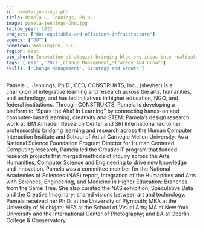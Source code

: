```yaml
---
id: pamela-jennings-phd
title: Pamela L. Jennings, Ph.D.
image: pamela-jennings-phd.jpg
fellow_year: 2022
project: ["dot-equitable-and-efficient-infrastructure"]
agency: ["DOT"]
hometown: Washington, D.C.
region: east
bio_short: Innovation strategist bringing blue sky ideas into realization through change management leadership and effective human and capital resourcing.
tags: ['east','2022',Change_Management,Strategy_And_Growth]
skills: ['Change Management','Strategy and Growth']
---
```


Pamela L. Jennings, Ph.D., CEO, CONSTRUKTS, Inc., (she/her) is a champion of integrative learning and research across the arts, humanities, and technology, and has led initiatives in higher education, NGO, and federal institutions.  Through CONSTRUKTS, Pamela is developing a platform to “Spark the Aha! In Learning” by connecting hands-on and computer-based learning, creativity and STEM. Pamela’s design research work at IBM Almaden Research Center and SRI International led to her professorship bridging learning and research across the Human Computer Interaction Institute and School of Art at Carnegie Mellon University. As a National Science Foundation Program Director for Human Centered Computing research, Pamela led the CreativeIT program that funded research projects that merged methods of inquiry across the Arts, Humanities, Computer Science and Engineering to drive new knowledge and innovation. Pamela was a committee member for the National Academies of Sciences (NAS) report, Integration of the Humanities and Arts with Sciences, Engineering, and Medicine in Higher Education: Branches from the Same Tree. She also curated the NAS exhibition, Speculative Data and the Creative Imaginary: shared visions between art and technology. Pamela received her Ph.D. at the University of Plymouth; MBA at the University of Michigan; MFA at the School of Visual Arts; MA at New York University and the International Center of Photography; and BA at Oberlin College & Conservatory.
